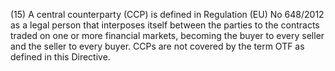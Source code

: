 (15) A central counterparty (CCP) is defined in Regulation (EU) No 648/2012 as a legal person that interposes itself between the parties to the contracts traded on one or more financial markets, becoming the buyer to every seller and the seller to every buyer. CCPs are not covered by the term OTF as defined in this Directive.